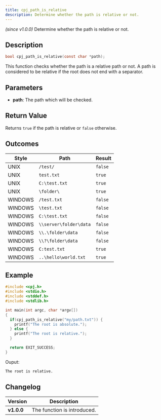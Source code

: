 ```yaml
---
title: cpj_path_is_relative
description: Determine whether the path is relative or not.
---
```


_(since v1.0.0)_
Determine whether the path is relative or not.

## Description

```c
bool cpj_path_is_relative(const char *path);
```

This function checks whether the path is a relative path or not. A path is considered to be relative if the root does not end with a separator.

## Parameters

* **path**: The path which will be checked.

## Return Value

Returns ``true`` if the path is relative or ``false`` otherwise.

## Outcomes

| Style   | Path                     | Result    |
|---------|--------------------------|-----------|
| UNIX    | ``/test/``               | ``false`` |
| UNIX    | ``test.txt``             | ``true``  |
| UNIX    | ``C:\test.txt``          | ``true``  |
| UNIX    | ``\folder\``             | ``true``  |
| WINDOWS | ``/test.txt``            | ``false`` |
| WINDOWS | ``\test.txt``            | ``false`` |
| WINDOWS | ``C:\test.txt``          | ``false`` |
| WINDOWS | ``\\server\folder\data`` | ``false`` |
| WINDOWS | ``\\.\folder\data``      | ``false`` |
| WINDOWS | ``\\?\folder\data``      | ``false`` |
| WINDOWS | ``C:test.txt``           | ``true``  |
| WINDOWS | ``..\hello\world.txt``   | ``true``  |

## Example

```c
#include <cpj.h>
#include <stdio.h>
#include <stddef.h>
#include <stdlib.h>

int main(int argc, char *argv[])
{
  if(cpj_path_is_relative("my/path.txt")) {
    printf("The root is absolute.");
  } else {
    printf("The root is relative.");
  }

  return EXIT_SUCCESS;
}
```

Ouput:

```txt
The root is relative.
```

## Changelog

| Version    | Description                                            |
|------------|--------------------------------------------------------|
| **v1.0.0** | The function is introduced.                            |
